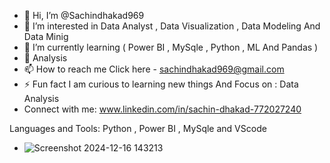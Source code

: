 - 👋 Hi, I’m @Sachindhakad969
- 👀 I’m interested in Data Analyst , Data Visualization , Data Modeling And Data Minig
- 🌱 I’m currently learning ( Power BI , MySqle , Python , ML And Pandas )
- 💞️ Analysis
- 📫 How to reach me Click here - sachindhakad969@gmail.com
- ⚡ Fun fact I am curious to learning new things And Focus  on : Data Analysis
- Connect with me:
  www.linkedin.com/in/sachin-dhakad-772027240



Languages and Tools:
    Python , Power BI , MySqle and VScode
- ![Screenshot 2024-12-16 143213](https://github.com/user-attachments/assets/42138bda-c018-48a5-beb0-52ca0824c719)


<!---
Sachindhakad969/Sachindhakad969 is a ✨ special ✨ repository because its `README.md` (this file) appears on your GitHub profile.
You can click the Preview link to take a look at your changes.
--->
